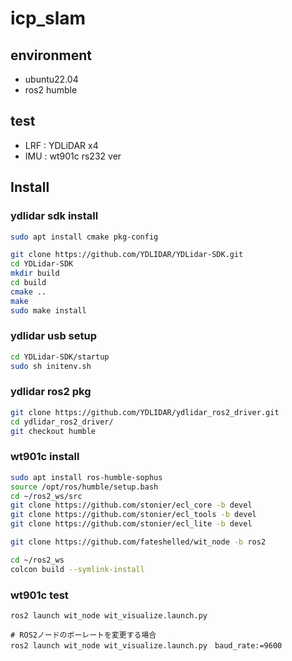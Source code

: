 # icp_slam

## environment
- ubuntu22.04
- ros2 humble

## test
- LRF : YDLiDAR x4
- IMU : wt901c rs232 ver

## Install
### ydlidar sdk install
```bash
sudo apt install cmake pkg-config
```
```bash
git clone https://github.com/YDLIDAR/YDLidar-SDK.git
cd YDLidar-SDK
mkdir build
cd build
cmake ..
make
sudo make install
```

### ydlidar usb setup
```bash
cd YDLidar-SDK/startup
sudo sh initenv.sh
```

### ydlidar ros2 pkg
```bash
git clone https://github.com/YDLIDAR/ydlidar_ros2_driver.git
cd ydlidar_ros2_driver/
git checkout humble
```

### wt901c install
```bash
sudo apt install ros-humble-sophus
source /opt/ros/humble/setup.bash
cd ~/ros2_ws/src
git clone https://github.com/stonier/ecl_core -b devel
git clone https://github.com/stonier/ecl_tools -b devel
git clone https://github.com/stonier/ecl_lite -b devel

git clone https://github.com/fateshelled/wit_node -b ros2

cd ~/ros2_ws
colcon build --symlink-install
```
### wt901c test
```
ros2 launch wit_node wit_visualize.launch.py

# ROS2ノードのボーレートを変更する場合
ros2 launch wit_node wit_visualize.launch.py　baud_rate:=9600
```
